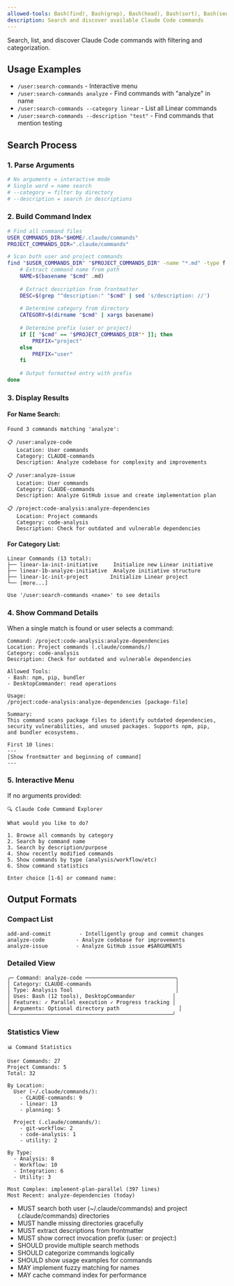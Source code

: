 ```yaml
---
allowed-tools: Bash(find), Bash(grep), Bash(head), Bash(sort), Bash(sed), DesktopCommander(read_file)
description: Search and discover available Claude Code commands
---
```


Search, list, and discover Claude Code commands with filtering and categorization.

## Usage Examples
- `/user:search-commands` - Interactive menu
- `/user:search-commands analyze` - Find commands with "analyze" in name
- `/user:search-commands --category linear` - List all Linear commands
- `/user:search-commands --description "test"` - Find commands that mention testing

## Search Process

### 1. Parse Arguments
```bash
# No arguments = interactive mode
# Single word = name search
# --category = filter by directory
# --description = search in descriptions
```

### 2. Build Command Index
```bash
# Find all command files
USER_COMMANDS_DIR="$HOME/.claude/commands"
PROJECT_COMMANDS_DIR=".claude/commands"

# Scan both user and project commands
find "$USER_COMMANDS_DIR" "$PROJECT_COMMANDS_DIR" -name "*.md" -type f 2>/dev/null | while read cmd; do
    # Extract command name from path
    NAME=$(basename "$cmd" .md)
    
    # Extract description from frontmatter
    DESC=$(grep "^description:" "$cmd" | sed 's/description: //')
    
    # Determine category from directory
    CATEGORY=$(dirname "$cmd" | xargs basename)
    
    # Determine prefix (user or project)
    if [[ "$cmd" == "$PROJECT_COMMANDS_DIR"* ]]; then
        PREFIX="project"
    else
        PREFIX="user"
    fi
    
    # Output formatted entry with prefix
done
```

### 3. Display Results

#### For Name Search:
```
Found 3 commands matching 'analyze':

📋 /user:analyze-code
   Location: User commands
   Category: CLAUDE-commands
   Description: Analyze codebase for complexity and improvements
   
📋 /user:analyze-issue  
   Location: User commands
   Category: CLAUDE-commands
   Description: Analyze GitHub issue and create implementation plan
   
📋 /project:code-analysis:analyze-dependencies
   Location: Project commands
   Category: code-analysis
   Description: Check for outdated and vulnerable dependencies
```

#### For Category List:
```
Linear Commands (13 total):
├── linear-1a-init-initiative     Initialize new Linear initiative
├── linear-1b-analyze-initiative  Analyze initiative structure
├── linear-1c-init-project       Initialize Linear project
└── [more...]

Use '/user:search-commands <name>' to see details
```

### 4. Show Command Details
When a single match is found or user selects a command:
```
Command: /project:code-analysis:analyze-dependencies
Location: Project commands (.claude/commands/)
Category: code-analysis
Description: Check for outdated and vulnerable dependencies

Allowed Tools:
- Bash: npm, pip, bundler
- DesktopCommander: read operations

Usage:
/project:code-analysis:analyze-dependencies [package-file]

Summary:
This command scans package files to identify outdated dependencies,
security vulnerabilities, and unused packages. Supports npm, pip,
and bundler ecosystems.

First 10 lines:
---
[Show frontmatter and beginning of command]
---
```

### 5. Interactive Menu
If no arguments provided:
```
🔍 Claude Code Command Explorer

What would you like to do?

1. Browse all commands by category
2. Search by command name  
3. Search by description/purpose
4. Show recently modified commands
5. Show commands by type (analysis/workflow/etc)
6. Show command statistics

Enter choice [1-6] or command name: 
```

## Output Formats

### Compact List
```
add-and-commit         - Intelligently group and commit changes
analyze-code          - Analyze codebase for improvements  
analyze-issue         - Analyze GitHub issue #$ARGUMENTS
```

### Detailed View
```
╭─ Command: analyze-code ─────────────────────────────╮
│ Category: CLAUDE-commands                           │
│ Type: Analysis Tool                                 │
│ Uses: Bash (12 tools), DesktopCommander            │
│ Features: ✓ Parallel execution ✓ Progress tracking │
│ Arguments: Optional directory path                   │
╰────────────────────────────────────────────────────╯
```

### Statistics View
```
📊 Command Statistics

User Commands: 27
Project Commands: 5
Total: 32

By Location:
  User (~/.claude/commands/):
    - CLAUDE-commands: 9
    - linear: 13  
    - planning: 5
  
  Project (.claude/commands/):
    - git-workflow: 2
    - code-analysis: 1
    - utility: 2

By Type:
  - Analysis: 8
  - Workflow: 10
  - Integration: 6
  - Utility: 3

Most Complex: implement-plan-parallel (397 lines)
Most Recent: analyze-dependencies (today)
```

<rules>

- MUST search both user (~/.claude/commands) and project (.claude/commands) directories
- MUST handle missing directories gracefully  
- MUST extract descriptions from frontmatter
- MUST show correct invocation prefix (user: or project:)
- SHOULD provide multiple search methods
- SHOULD categorize commands logically
- SHOULD show usage examples for commands
- MAY implement fuzzy matching for names
- MAY cache command index for performance

</rules>